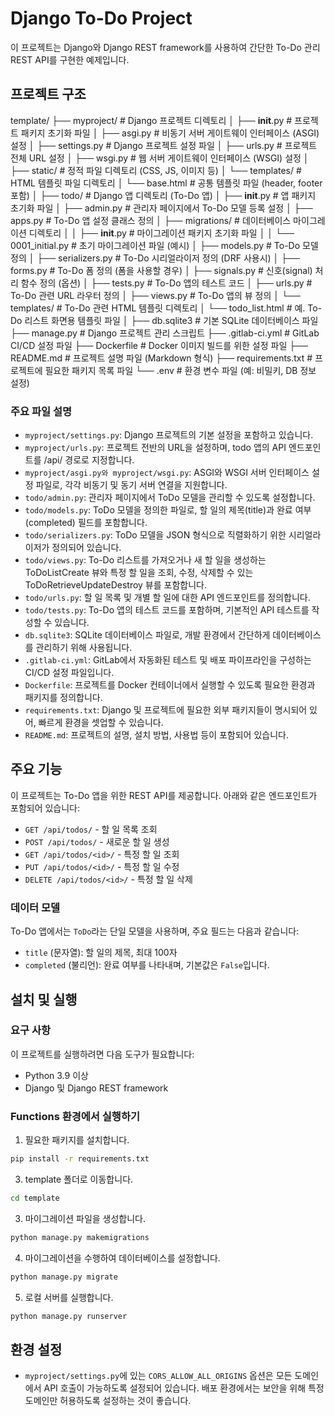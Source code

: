 # Django To-Do Project

이 프로젝트는 Django와 Django REST framework를 사용하여 간단한 To-Do 관리 REST API를 구현한 예제입니다.

## 프로젝트 구조

template/
├── myproject/               # Django 프로젝트 디렉토리
│   ├── __init__.py          # 프로젝트 패키지 초기화 파일
│   ├── asgi.py              # 비동기 서버 게이트웨이 인터페이스 (ASGI) 설정
│   ├── settings.py          # Django 프로젝트 설정 파일
│   ├── urls.py              # 프로젝트 전체 URL 설정
│   ├── wsgi.py              # 웹 서버 게이트웨이 인터페이스 (WSGI) 설정
│   ├── static/              # 정적 파일 디렉토리 (CSS, JS, 이미지 등)
│   └── templates/           # HTML 템플릿 파일 디렉토리
│       └── base.html        # 공통 템플릿 파일 (header, footer 포함)
│
├── todo/                    # Django 앱 디렉토리 (To-Do 앱)
│   ├── __init__.py          # 앱 패키지 초기화 파일
│   ├── admin.py             # 관리자 페이지에서 To-Do 모델 등록 설정
│   ├── apps.py              # To-Do 앱 설정 클래스 정의
│   ├── migrations/          # 데이터베이스 마이그레이션 디렉토리
│   │   ├── __init__.py      # 마이그레이션 패키지 초기화 파일
│   │   └── 0001_initial.py  # 초기 마이그레이션 파일 (예시)
│   ├── models.py            # To-Do 모델 정의
│   ├── serializers.py       # To-Do 시리얼라이저 정의 (DRF 사용시)
│   ├── forms.py             # To-Do 폼 정의 (폼을 사용할 경우)
│   ├── signals.py           # 신호(signal) 처리 함수 정의 (옵션)
│   ├── tests.py             # To-Do 앱의 테스트 코드
│   ├── urls.py              # To-Do 관련 URL 라우터 정의
│   ├── views.py             # To-Do 앱의 뷰 정의
│   └── templates/           # To-Do 관련 HTML 템플릿 디렉토리
│       └── todo_list.html   # 예. To-Do 리스트 화면용 템플릿 파일
│
├── db.sqlite3               # 기본 SQLite 데이터베이스 파일
├── manage.py                # Django 프로젝트 관리 스크립트
├── .gitlab-ci.yml           # GitLab CI/CD 설정 파일
├── Dockerfile               # Docker 이미지 빌드를 위한 설정 파일
├── README.md                # 프로젝트 설명 파일 (Markdown 형식)
├── requirements.txt         # 프로젝트에 필요한 패키지 목록 파일
└── .env                     # 환경 변수 파일 (예: 비밀키, DB 정보 설정)


### 주요 파일 설명
- `myproject/settings.py`: Django 프로젝트의 기본 설정을 포함하고 있습니다.
- `myproject/urls.py`: 프로젝트 전반의 URL을 설정하며, todo 앱의 API 엔드포인트를 /api/ 경로로 지정합니다.
- `myproject/asgi.py와 myproject/wsgi.py`: ASGI와 WSGI 서버 인터페이스 설정 파일로, 각각 비동기 및 동기 서버 연결을 지원합니다.
- `todo/admin.py`: 관리자 페이지에서 ToDo 모델을 관리할 수 있도록 설정합니다.
- `todo/models.py`: ToDo 모델을 정의한 파일로, 할 일의 제목(title)과 완료 여부(completed) 필드를 포함합니다.
- `todo/serializers.py`: ToDo 모델을 JSON 형식으로 직렬화하기 위한 시리얼라이저가 정의되어 있습니다.
- `todo/views.py`: To-Do 리스트를 가져오거나 새 할 일을 생성하는 ToDoListCreate 뷰와 특정 할 일을 조회, 수정, 삭제할 수 있는 ToDoRetrieveUpdateDestroy 뷰를 포함합니다.
- `todo/urls.py`: 할 일 목록 및 개별 할 일에 대한 API 엔드포인트를 정의합니다.
- `todo/tests.py`: To-Do 앱의 테스트 코드를 포함하며, 기본적인 API 테스트를 작성할 수 있습니다.
- `db.sqlite3`: SQLite 데이터베이스 파일로, 개발 환경에서 간단하게 데이터베이스를 관리하기 위해 사용됩니다.
- `.gitlab-ci.yml`: GitLab에서 자동화된 테스트 및 배포 파이프라인을 구성하는 CI/CD 설정 파일입니다.
- `Dockerfile`: 프로젝트를 Docker 컨테이너에서 실행할 수 있도록 필요한 환경과 패키지를 정의합니다.
- `requirements.txt`: Django 및 프로젝트에 필요한 외부 패키지들이 명시되어 있어, 빠르게 환경을 셋업할 수 있습니다.
- `README.md`: 프로젝트의 설명, 설치 방법, 사용법 등이 포함되어 있습니다.

## 주요 기능

이 프로젝트는 To-Do 앱을 위한 REST API를 제공합니다. 아래와 같은 엔드포인트가 포함되어 있습니다:

- `GET /api/todos/` - 할 일 목록 조회
- `POST /api/todos/` - 새로운 할 일 생성
- `GET /api/todos/<id>/` - 특정 할 일 조회
- `PUT /api/todos/<id>/` - 특정 할 일 수정
- `DELETE /api/todos/<id>/` - 특정 할 일 삭제

### 데이터 모델

To-Do 앱에서는 `ToDo`라는 단일 모델을 사용하며, 주요 필드는 다음과 같습니다:

- `title` (문자열): 할 일의 제목, 최대 100자
- `completed` (불리언): 완료 여부를 나타내며, 기본값은 `False`입니다.

## 설치 및 실행

### 요구 사항

이 프로젝트를 실행하려면 다음 도구가 필요합니다:

- Python 3.9 이상
- Django 및 Django REST framework

### Functions 환경에서 실행하기

1. 필요한 패키지를 설치합니다.
```bash
pip install -r requirements.txt
```

3. template 폴더로 이동합니다.
```bash
cd template
```

3. 마이그레이션 파일을 생성합니다.
```bash
python manage.py makemigrations
```

4. 마이그레이션을 수행하여 데이터베이스를 설정합니다.
```bash
python manage.py migrate
```

5. 로컬 서버를 실행합니다. 
```bash
python manage.py runserver
```

## 환경 설정

- `myproject/settings.py`에 있는 `CORS_ALLOW_ALL_ORIGINS` 옵션은 모든 도메인에서 API 호출이 가능하도록 설정되어 있습니다. 배포 환경에서는 보안을 위해 특정 도메인만 허용하도록 설정하는 것이 좋습니다.
